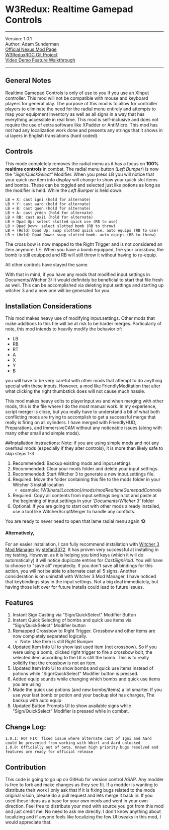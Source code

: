 # W3Redux: Realtime Gamepad Controls
---

Version: 1.0.1  
Author: Adam Sunderman  
[Official Nexus Mod Page](https://www.nexusmods.com/witcher3/mods/2116/)  
[W3ReduxRGC Git Project](https://github.com/adam-sunderman/modW3ReduxRGC)  
[Video Demo Feature Walkthrough](https://www.youtube.com/watch?v=Lbc-3TxHNaM)

---
## General Notes
Realtime Gamepad Controls is only of use to you if you use an XInput controller. This mod will not be compatible with mouse and keyboard players for general play. The purpose of this mod is to allow for controller players to eliminate the need for the radial menu entirely and attempts to map your equipment inventory as well as all signs in a way that has everything accessible in real time. This mod is self-inclusive and does not require the use of extra software like XPadder or AntiMicro. This mod has not had any localization work done and presents any strings that it shows in ui layers in English translations (hard coded).

## Controls
This mode completely removes the radial menu as it has a focus on **100% realtime controls** in combat. The radial 
menu button (*Left Bumper*) is now the *"Sign/QuickSelect"* Modifier. When you press LB you will notice that your 
quick use item info display will change to show your quick slot items and bombs. These can be toggled and 
selected just like potions as long as the modifier is held. While the *Left Bumper* is held down:  

	LB + X: cast igni (hold for alternate)
	LB + Y: cast aard (hold for alternate)
	LB + B: cast quen (hold for alternate)
	LB + A: cast yrden (hold for alternate)
	LB + RB: cast axii (hold for alternate)
	LB + Dpad Up: select slotted quick use (RB to use)
	LB + Dpad Down: select slotted bomb (RB to throw)
	LB + (Hold) Dpad Up: swap slotted quick use. auto equips (RB to use)
	LB + (Hold) Dpad Down: swap slotted bomb. auto equips (RB to throw)

The cross bow is now mapped to the Right Trigger and is not considered an item anymore. I.E. When you have a 
bomb equipped, fire your crossbow, the bomb is still equipped and RB will still throw it without having to 
re-equip.

All other controls have stayed the same.

With that in mind, if you have any mods that modified input.settings in Documents/Witcher 3/ It would 
definitely be beneficial to start that file fresh as well. This can be accomplished via deleting input.settings 
and starting up witcher 3 and a new one will be generated for you.

## Installation Considerations
This mod makes heavy use of modifying input.settings. Other mods that make additions to this file will be at risk to be harder merges. Particularly of note, this mod intends to heavily modify the behavior of:  

- LB
- RB
- RT
- A
- X
- Y
- B

you will have to be very careful with other mods that attempt to do anything special with these inputs. However, a mod like FriendlyMeditation that alter what clicking the right thumbstick does will not cause much hassle.

This mod makes heavy edits to playerInput.ws and when merging with other mods, this is the file where I do the most manual work. In my experience, script merger is close, but you really have to understand a bit of what both conflicting mods are trying to accomplish to get a successful merge that really is firing on all cylinders. I have merged with FriendlyHUD, Preparations, and ImmersiveCAM without any noticeable issues (along with many other small and simple mods).

##Installation Instructions:
Note: if you are using simple mods and not any overhaul mods (especially if they alter controls), it is more than likely safe to skip steps 1-3

1. Recommended: Backup existing mods and input.settings
2. Recommended: Clear your mods folder and delete your input.settings.
3. Recommended: Start Witcher 3 to generate a new input.settings file.
4. Required: Move the folder containing this file to the mods folder in your Witcher 3 install location
	- example: *{W3InstallLocation}/mods/modRealtimeGamepadControls*
2. Required: Copy all contents from input.settings.begin.txt and paste at the beginning of input.settings in your *'Documents/Witcher 3'* folder
3. Optional: If you are going to start out with other mods already installed, use a tool like WitcherScriptMerger to handle any conflicts.

You are ready to never need to open that lame radial menu again **:D**

#### Alternatively,

For an easier installation, I can fully recommend installation with [Witcher 3 Mod Manager](https://rd.nexusmods.com/witcher3/mods/2678) by [stefan3372](https://rd.nexusmods.com/witcher3/users/42512255). It has proven very successful at installing in my testing. However, as it is helping you bind keys (which it will do automatically) it will notice duplicate entries for *CastSignHold*. You will have to choose to "save all" repeatedly. If you don't save all bindings for this action, you will not be able to alternate cast all 5 signs. Another consideration is on uninstall with Witcher 3 Mod Manager, I have noticed that keybindings stay in the input settings. Not a big deal immediately, but having those left over for future installs could lead to future issues.

## Features
1. Instant Sign Casting via "Sign/QuickSelect" Modifier Button 
2. Instant Quick Selecting of bombs and quick use items via "Sign/QuickSelect" Modifier button 
3. Remapped Crossbow to Right Trigger. Crossbow and other items are now completely separated logically.  
	- Note: Use Item is still Right Bumper
2. Updated Item Info UI to show last used item (not crossbow). So if you were using a bomb, clicked right trigger to fire a crossbow bolt, the selected item according to the UI is still the bomb. This is to really solidify that the crossbow is not an item.
3. Updated Item Info UI to show bombs and quick use items instead of potions while "Sign/QuickSelect" Modifier button is pressed.
4. Added equip sounds while changing which bombs and quick use items you are using
5. Made the quick use potions (and new bombs/items) a lot smarter. If you use your last bomb or potion and your backup slot has charges, The backup with auto equip
6. Updated Button Prompts UI to show available signs while "Sign/QuickSelect" Modifier is pressed while in combat.

## Change Log:
	1.0.1: HOT FIX: fixed issue where alternate cast of Igni and Aard could be prevented from working with Whirl and Aard unlocked
	1.0.0: Officially out of beta. Known high priority bugs resolved and features are ready for official release

## Contribution
This code is going to go up on GitHub for version control ASAP. Any modder is free to fork and make changes as they see fit. If a modder is wanting to distribute their work I only ask that if it is fixing bugs related to the mods original vision, please do a pull request and lets merge it back in. If you used these ideas as a base for your own mods and went in your own direction. Feel free to distribute your mod with source you got from this mod and just credit me. No need to ask me directly. I don't know anything about localizing and if anyone feels like localizing the few UI tweaks in this mod, I would appreciate that.
